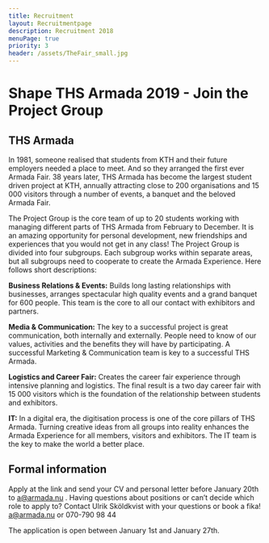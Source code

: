 ```yaml
---
title: Recruitment
layout: Recruitmentpage
description: Recruitment 2018
menuPage: true
priority: 3
header: /assets/TheFair_small.jpg
---
```

# Shape THS Armada 2019 - Join the Project Group

## THS Armada

In 1981, someone realised that students from KTH and their future employers needed a place to meet. And so they arranged the first ever Armada Fair. 38 years later, THS Armada has become the largest student driven project at KTH, annually attracting close to 200 organisations and 15 000 visitors through a number of events, a banquet and the beloved Armada Fair.

The Project Group is the core team of up to 20 students working with managing different parts of THS Armada from February to December. It is an amazing opportunity for personal development, new friendships and experiences that you would not get in any class! The Project Group is divided into four subgroups. Each subgroup works within separate areas, but all subgroups need to cooperate to create the Armada Experience. Here follows short descriptions:

**Business Relations & Events:** Builds long lasting relationships with businesses, arranges spectacular high quality events and a grand banquet for 600 people. This team is the core to all our contact with exhibitors and partners.

**Media & Communication:** The key to a successful project is great communication, both internally and externally. People need to know of our values, activities and the benefits they will have by participating. A successful Marketing & Communication team is key to a successful THS Armada.

**Logistics and Career Fair:** Creates the career fair experience through intensive planning and logistics. The final result is a two day career fair with 15 000 visitors which is the foundation of the relationship between students and exhibitors.

**IT:** In a digital era, the digitisation process is one of the core pillars of THS Armada. Turning creative ideas from all groups into reality enhances the Armada Experience for all members, visitors and exhibitors. The IT team is the key to make the world a better place.

## Formal information

Apply at the link and send your CV and personal letter before January 20th to a@armada.nu . Having questions about positions or can’t decide which role to apply to? Contact Ulrik Sköldkvist with your questions or book a fika! a@armada.nu or 070-790 98 44

The application is open between January 1st and January 27th.
